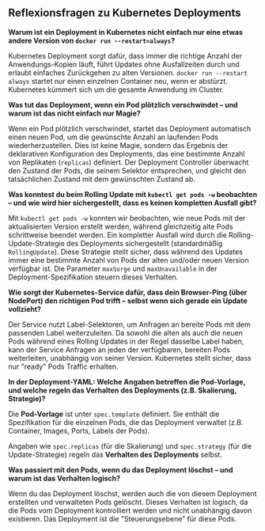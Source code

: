 ## Reflexionsfragen zu Kubernetes Deployments

**Warum ist ein Deployment in Kubernetes nicht einfach nur eine etwas andere Version von `docker run --restart=always`?**

Kubernetes Deployment sorgt dafür, dass immer die richtige Anzahl der Anwendungs-Kopien läuft, führt Updates ohne Ausfallzeiten durch und erlaubt einfaches Zurückgehen zu alten Versionen. `docker run --restart always` startet nur einen einzelnen Container neu, wenn er abstürzt. Kubernetes kümmert sich um die gesamte Anwendung im Cluster.

**Was tut das Deployment, wenn ein Pod plötzlich verschwindet – und warum ist das nicht einfach nur Magie?**

Wenn ein Pod plötzlich verschwindet, startet das Deployment automatisch einen neuen Pod, um die gewünschte Anzahl an laufenden Pods wiederherzustellen. Dies ist keine Magie, sondern das Ergebnis der deklarativen Konfiguration des Deployments, das eine bestimmte Anzahl von Replikaten (`replicas`) definiert. Der Deployment Controller überwacht den Zustand der Pods, die seinem Selektor entsprechen, und gleicht den tatsächlichen Zustand mit dem gewünschten Zustand ab.

**Was konntest du beim Rolling Update mit `kubectl get pods -w` beobachten – und wie wird hier sichergestellt, dass es keinen kompletten Ausfall gibt?**

Mit `kubectl get pods -w` konnten wir beobachten, wie neue Pods mit der aktualisierten Version erstellt werden, während gleichzeitig alte Pods schrittweise beendet werden. Ein kompletter Ausfall wird durch die Rolling-Update-Strategie des Deployments sichergestellt (standardmäßig `RollingUpdate`). Diese Strategie stellt sicher, dass während des Updates immer eine bestimmte Anzahl von Pods der alten und/oder neuen Version verfügbar ist. Die Parameter `maxSurge` und `maxUnavailable` in der Deployment-Spezifikation steuern dieses Verhalten.

**Wie sorgt der Kubernetes-Service dafür, dass dein Browser-Ping (über NodePort) den richtigen Pod trifft – selbst wenn sich gerade ein Update vollzieht?**

Der Service nutzt Label-Selektoren, um Anfragen an bereite Pods mit dem passenden Label weiterzuleiten. Da sowohl die alten als auch die neuen Pods während eines Rolling Updates in der Regel dasselbe Label haben, kann der Service Anfragen an jeden der verfügbaren, bereiten Pods weiterleiten, unabhängig von seiner Version. Kubernetes stellt sicher, dass nur "ready" Pods Traffic erhalten.

**In der Deployment-YAML: Welche Angaben betreffen die Pod-Vorlage, und welche regeln das Verhalten des Deployments (z.B. Skalierung, Strategie)?**

Die **Pod-Vorlage** ist unter `spec.template` definiert. Sie enthält die Spezifikation für die einzelnen Pods, die das Deployment verwaltet (z.B. Container, Images, Ports, Labels der Pods).

Angaben wie `spec.replicas` (für die Skalierung) und `spec.strategy` (für die Update-Strategie) regeln das **Verhalten des Deployments** selbst.

**Was passiert mit den Pods, wenn du das Deployment löschst – und warum ist das Verhalten logisch?**

Wenn du das Deployment löschst, werden auch die von diesem Deployment erstellten und verwalteten Pods gelöscht. Dieses Verhalten ist logisch, da die Pods vom Deployment kontrolliert werden und nicht unabhängig davon existieren. Das Deployment ist die "Steuerungsebene" für diese Pods.
